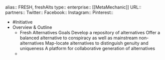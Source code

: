 alias:: FRESH, freshAlts
type::
enterprise:: [[MetaMechanic]] 
URL::
partners::
Twitter::
Facebook::
Instagram::
Pinterest::
- #Initiative
- Overview & Outline
	- Fresh Alternatives Goals
	  Develop a repository of alternatives
	  Offer a balanced alternative to conspiracy as well as mainstream non-alternatives
	  Map-locate alternatives to distinguish genuity and uniqueness
	  A platform for collaborative generation of alternatives
	-